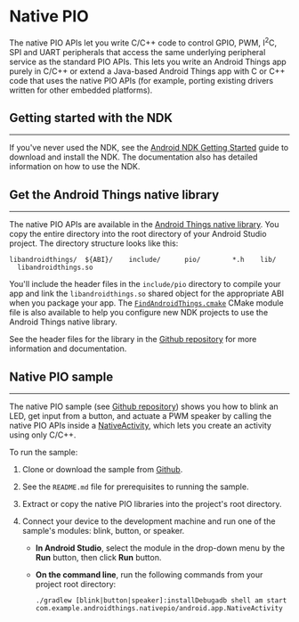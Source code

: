 # Native PIO


The native PIO APIs let you write C/C++ code to control GPIO, PWM, I<sup>2</sup>C, SPI and UART peripherals that access the same underlying peripheral service as the standard PIO APIs. This lets you write an Android Things app purely in C/C++ or extend a Java-based Android Things app with C or C++ code that uses the native PIO APIs (for example, porting existing drivers written for other embedded platforms).

## Getting started with the NDK

* * *

If you've never used the NDK, see the [Android NDK Getting Started](https://developer.android.google.cn/ndk/guides/index.html#download-ndk) guide to download and install the NDK. The documentation also has detailed information on how to use the NDK.

## Get the Android Things native library

* * *

The native PIO APIs are available in the [Android Things native library](https://github.com/androidthings/native-libandroidthings/releases). You copy the entire directory into the root directory of your Android Studio project. The directory structure looks like this:

    libandroidthings/  ${ABI}/    include/      pio/        *.h    lib/      libandroidthings.so

You'll include the header files in the `include/pio` directory to compile your app and link the `libandroidthings.so` shared object for the appropriate ABI when you package your app. The [`FindAndroidThings.cmake`](https://github.com/androidthings/native-libandroidthings/tree/master/FindAndroidThings.cmake) CMake module file is also available to help you configure new NDK projects to use the Android Things native library.

See the header files for the library in the [Github repository](https://github.com/androidthings/native-libandroidthings/tree/master/x86/include/pio) for more information and documentation.

## Native PIO sample

* * *

The native PIO sample (see [Github repository](https://github.com/androidthings/sample-nativepio)) shows you how to blink an LED, get input from a button, and actuate a PWM speaker by calling the native PIO APIs inside a [NativeActivity](https://developer.android.google.cn/reference/android/app/NativeActivity.html), which lets you create an activity using only C/C++.

To run the sample:

1.  Clone or download the sample from [Github](https://github.com/androidthings/sample-nativepio).
2.  See the `README.md` file for prerequisites to running the sample.
3.  Extract or copy the native PIO libraries into the project's root directory.
4.  Connect your device to the development machine and run one of the sample's modules: blink, button, or speaker.

    *   **In Android Studio**, select the module in the drop-down menu by the **Run** button, then click **Run** button.
    *   **On the command line**, run the following commands from your project root directory:

            ./gradlew [blink|button|speaker]:installDebugadb shell am start com.example.androidthings.nativepio/android.app.NativeActivity

